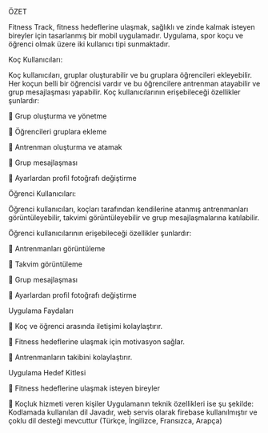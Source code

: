 ÖZET

Fitness Track, fitness hedeflerine ulaşmak, sağlıklı ve zinde kalmak isteyen bireyler 
için tasarlanmış bir mobil uygulamadır. Uygulama, spor koçu ve öğrenci olmak üzere iki 
kullanıcı tipi sunmaktadır.

Koç Kullanıcıları:

Koç kullanıcıları, gruplar oluşturabilir ve bu gruplara öğrencileri ekleyebilir. Her 
koçun belli bir öğrencisi vardır ve bu öğrencilere antrenman atayabilir ve grup 
mesajlaşması yapabilir.
Koç kullanıcılarının erişebileceği özellikler şunlardır:

    Grup oluşturma ve yönetme
   
    Öğrencileri gruplara ekleme 
   
    Antrenman oluşturma ve atamak
   
    Grup mesajlaşması
   
    Ayarlardan profil fotoğrafı değiştirme

   
Öğrenci Kullanıcıları:

Öğrenci kullanıcıları, koçları tarafından kendilerine atanmış antrenmanları 
görüntüleyebilir, takvimi görüntüleyebilir ve grup mesajlaşmalarına katılabilir.

Öğrenci kullanıcılarının erişebileceği özellikler şunlardır:

    Antrenmanları görüntüleme
 
    Takvim görüntüleme
   
    Grup mesajlaşması
   
    Ayarlardan profil fotoğrafı değiştirme

Uygulama Faydaları

    Koç ve öğrenci arasında iletişimi kolaylaştırır.
  
    Fitness hedeflerine ulaşmak için motivasyon sağlar.
   
    Antrenmanların takibini kolaylaştırır.
   
Uygulama Hedef Kitlesi

    Fitness hedeflerine ulaşmak isteyen bireyler
  
    Koçluk hizmeti veren kişiler
Uygulamanın teknik özellikleri ise şu şekilde: Kodlamada kullanılan dil Javadır, web 
servis olarak firebase kullanılmıştır ve çoklu dil desteği mevcuttur (Türkçe, İngilizce, 
Fransızca, Arapça)
